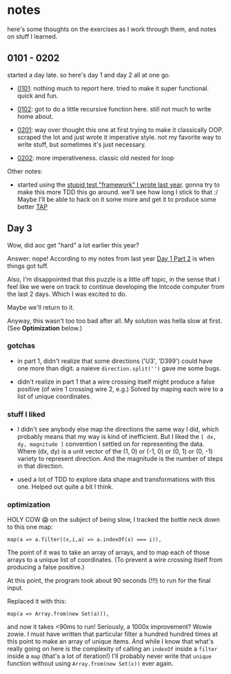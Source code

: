 # notes

here's some thoughts on the exercises as I work through them, and notes on stuff I learned.

## 0101 - 0202

started a day late. so here's day 1 and day 2 all at one go.

- [0101](https://github.com/chrisman/advent-of-code/blob/master/2019/src/0101.js): nothing much to report here. tried to make it super functional. quick and fun.

- [0102](https://github.com/chrisman/advent-of-code/blob/master/2019/src/0102.js): got to do a little recursive function here. still not much to write home about.

- [0201](https://github.com/chrisman/advent-of-code/blob/master/2019/src/0201.js): way over thought this one at first trying to make it classically OOP.
  scraped the lot and just wrote it imperative style. not my favorite way to write stuff, but sometimes it's just necessary.

- [0202](https://github.com/chrisman/advent-of-code/blob/master/2019/src/0202.js): more imperativeness. classic old nested for loop

Other notes:

- started using the [stupid test "framework" I wrote last year](https://github.com/chrisman/advent-of-code/blob/master/2019/test/tap.js). gonna try to
  make this more TDD this go around. we'll see how long I stick to that :/ Maybe I'll be able to hack on it some more and get it to produce some better [TAP](http://testanything.org/)

## Day 3

Wow, did aoc get "hard" a lot earlier this year?

Answer: nope! According to my notes from last year [Day 1 Part 2](https://github.com/chrisman/advent-of-code/tree/master/2018/docs#day-1-part-2) is when things got tuff.

Also, I'm disappointed that this puzzle is a little off topic, in the sense that I feel like we were on track to continue developing the Intcode computer from the last 2 days. Which I was excited to do.

Maybe we'll return to it.

Anyway, this wasn't too too bad after all. My solution was hella slow at first. (See **Optimization** below.)

### gotchas

- in part 1, didn't realize that some directions ('U3', 'D399') could have one more than digit. a naieve `direction.split('')` gave me some bugs.

- didn't realize in part 1 that a wire crossing itself might produce a false positive (of wire 1 crossing wire 2, e.g.) Solved by maping each wire to a list of unique coordinates.

### stuff I liked

- I didn't see anybody else map the directions the same way I did, which probably means that my way is kind of inefficient. But I liked the `[ dx, dy, magnitude ]` convention I settled on for representing the data. Where (dx, dy) is a unit vector of the (1, 0) or (-1, 0) or (0, 1) or (0, -1) variety to represent direction. And the magnitude is the number of steps in that direction.

- used a lot of TDD to explore data shape and transformations with this one. Helped out quite a bit I think.

### optimization

HOLY COW 😱 on the subject of being slow, I tracked the bottle neck down to this one map:

```
map(a => a.filter((x,i,a) => a.indexOf(x) === i)),
```

The point of it was to take an array of arrays, and to map each of those arrays to a unique list of coordinates. (To prevent a wire crossing itself from producing a false positive.)

At this point, the program took about 90 seconds (!!!) to run for the final input.

Replaced it with this:

```
map(a => Array.from(new Set(a))),
```

and now it takes <90ms to run! Seriously, a 1000x improvement? Wowie zowie. I must have written that particular filter a hundred hundred times at this point to make an array of unique items. And while I know that what's really going on here is the complexity of calling an `indexOf` inside a `filter` inside a `map` (that's a lot of iteration!) I'll probably never write that `unique` function without using `Array.from(new Set(x))` ever again.
